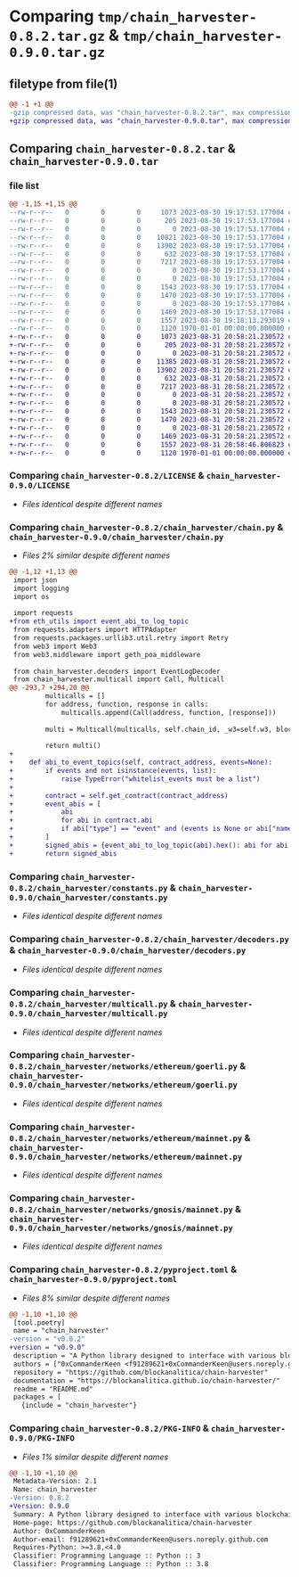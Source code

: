 # Comparing `tmp/chain_harvester-0.8.2.tar.gz` & `tmp/chain_harvester-0.9.0.tar.gz`

## filetype from file(1)

```diff
@@ -1 +1 @@
-gzip compressed data, was "chain_harvester-0.8.2.tar", max compression
+gzip compressed data, was "chain_harvester-0.9.0.tar", max compression
```

## Comparing `chain_harvester-0.8.2.tar` & `chain_harvester-0.9.0.tar`

### file list

```diff
@@ -1,15 +1,15 @@
--rw-r--r--   0        0        0     1073 2023-08-30 19:17:53.177004 chain_harvester-0.8.2/LICENSE
--rw-r--r--   0        0        0      205 2023-08-30 19:17:53.177004 chain_harvester-0.8.2/README.md
--rw-r--r--   0        0        0        0 2023-08-30 19:17:53.177004 chain_harvester-0.8.2/chain_harvester/__init__.py
--rw-r--r--   0        0        0    10821 2023-08-30 19:17:53.177004 chain_harvester-0.8.2/chain_harvester/chain.py
--rw-r--r--   0        0        0    13902 2023-08-30 19:17:53.177004 chain_harvester-0.8.2/chain_harvester/constants.py
--rw-r--r--   0        0        0      632 2023-08-30 19:17:53.177004 chain_harvester-0.8.2/chain_harvester/decoders.py
--rw-r--r--   0        0        0     7217 2023-08-30 19:17:53.177004 chain_harvester-0.8.2/chain_harvester/multicall.py
--rw-r--r--   0        0        0        0 2023-08-30 19:17:53.177004 chain_harvester-0.8.2/chain_harvester/networks/__init__.py
--rw-r--r--   0        0        0        0 2023-08-30 19:17:53.177004 chain_harvester-0.8.2/chain_harvester/networks/ethereum/__init__.py
--rw-r--r--   0        0        0     1543 2023-08-30 19:17:53.177004 chain_harvester-0.8.2/chain_harvester/networks/ethereum/goerli.py
--rw-r--r--   0        0        0     1470 2023-08-30 19:17:53.177004 chain_harvester-0.8.2/chain_harvester/networks/ethereum/mainnet.py
--rw-r--r--   0        0        0        0 2023-08-30 19:17:53.177004 chain_harvester-0.8.2/chain_harvester/networks/gnosis/__init__.py
--rw-r--r--   0        0        0     1469 2023-08-30 19:17:53.177004 chain_harvester-0.8.2/chain_harvester/networks/gnosis/mainnet.py
--rw-r--r--   0        0        0     1557 2023-08-30 19:18:13.293019 chain_harvester-0.8.2/pyproject.toml
--rw-r--r--   0        0        0     1120 1970-01-01 00:00:00.000000 chain_harvester-0.8.2/PKG-INFO
+-rw-r--r--   0        0        0     1073 2023-08-31 20:58:21.230572 chain_harvester-0.9.0/LICENSE
+-rw-r--r--   0        0        0      205 2023-08-31 20:58:21.230572 chain_harvester-0.9.0/README.md
+-rw-r--r--   0        0        0        0 2023-08-31 20:58:21.230572 chain_harvester-0.9.0/chain_harvester/__init__.py
+-rw-r--r--   0        0        0    11385 2023-08-31 20:58:21.230572 chain_harvester-0.9.0/chain_harvester/chain.py
+-rw-r--r--   0        0        0    13902 2023-08-31 20:58:21.230572 chain_harvester-0.9.0/chain_harvester/constants.py
+-rw-r--r--   0        0        0      632 2023-08-31 20:58:21.230572 chain_harvester-0.9.0/chain_harvester/decoders.py
+-rw-r--r--   0        0        0     7217 2023-08-31 20:58:21.230572 chain_harvester-0.9.0/chain_harvester/multicall.py
+-rw-r--r--   0        0        0        0 2023-08-31 20:58:21.230572 chain_harvester-0.9.0/chain_harvester/networks/__init__.py
+-rw-r--r--   0        0        0        0 2023-08-31 20:58:21.230572 chain_harvester-0.9.0/chain_harvester/networks/ethereum/__init__.py
+-rw-r--r--   0        0        0     1543 2023-08-31 20:58:21.230572 chain_harvester-0.9.0/chain_harvester/networks/ethereum/goerli.py
+-rw-r--r--   0        0        0     1470 2023-08-31 20:58:21.230572 chain_harvester-0.9.0/chain_harvester/networks/ethereum/mainnet.py
+-rw-r--r--   0        0        0        0 2023-08-31 20:58:21.230572 chain_harvester-0.9.0/chain_harvester/networks/gnosis/__init__.py
+-rw-r--r--   0        0        0     1469 2023-08-31 20:58:21.230572 chain_harvester-0.9.0/chain_harvester/networks/gnosis/mainnet.py
+-rw-r--r--   0        0        0     1557 2023-08-31 20:58:46.806823 chain_harvester-0.9.0/pyproject.toml
+-rw-r--r--   0        0        0     1120 1970-01-01 00:00:00.000000 chain_harvester-0.9.0/PKG-INFO
```

### Comparing `chain_harvester-0.8.2/LICENSE` & `chain_harvester-0.9.0/LICENSE`

 * *Files identical despite different names*

### Comparing `chain_harvester-0.8.2/chain_harvester/chain.py` & `chain_harvester-0.9.0/chain_harvester/chain.py`

 * *Files 2% similar despite different names*

```diff
@@ -1,12 +1,13 @@
 import json
 import logging
 import os
 
 import requests
+from eth_utils import event_abi_to_log_topic
 from requests.adapters import HTTPAdapter
 from requests.packages.urllib3.util.retry import Retry
 from web3 import Web3
 from web3.middleware import geth_poa_middleware
 
 from chain_harvester.decoders import EventLogDecoder
 from chain_harvester.multicall import Call, Multicall
@@ -293,7 +294,20 @@
         multicalls = []
         for address, function, response in calls:
             multicalls.append(Call(address, function, [response]))
 
         multi = Multicall(multicalls, self.chain_id, _w3=self.w3, block_identifier=block_identifier)
 
         return multi()
+
+    def abi_to_event_topics(self, contract_address, events=None):
+        if events and not isinstance(events, list):
+            raise TypeError("whitelist_events must be a list")
+
+        contract = self.get_contract(contract_address)
+        event_abis = [
+            abi
+            for abi in contract.abi
+            if abi["type"] == "event" and (events is None or abi["name"] in events)
+        ]
+        signed_abis = {event_abi_to_log_topic(abi).hex(): abi for abi in event_abis}
+        return signed_abis
```

### Comparing `chain_harvester-0.8.2/chain_harvester/constants.py` & `chain_harvester-0.9.0/chain_harvester/constants.py`

 * *Files identical despite different names*

### Comparing `chain_harvester-0.8.2/chain_harvester/decoders.py` & `chain_harvester-0.9.0/chain_harvester/decoders.py`

 * *Files identical despite different names*

### Comparing `chain_harvester-0.8.2/chain_harvester/multicall.py` & `chain_harvester-0.9.0/chain_harvester/multicall.py`

 * *Files identical despite different names*

### Comparing `chain_harvester-0.8.2/chain_harvester/networks/ethereum/goerli.py` & `chain_harvester-0.9.0/chain_harvester/networks/ethereum/goerli.py`

 * *Files identical despite different names*

### Comparing `chain_harvester-0.8.2/chain_harvester/networks/ethereum/mainnet.py` & `chain_harvester-0.9.0/chain_harvester/networks/ethereum/mainnet.py`

 * *Files identical despite different names*

### Comparing `chain_harvester-0.8.2/chain_harvester/networks/gnosis/mainnet.py` & `chain_harvester-0.9.0/chain_harvester/networks/gnosis/mainnet.py`

 * *Files identical despite different names*

### Comparing `chain_harvester-0.8.2/pyproject.toml` & `chain_harvester-0.9.0/pyproject.toml`

 * *Files 8% similar despite different names*

```diff
@@ -1,10 +1,10 @@
 [tool.poetry]
 name = "chain_harvester"
-version = "v0.8.2"
+version = "v0.9.0"
 description = "A Python library designed to interface with various blockchain networks, enabling the retrieval of data."
 authors = ["0xCommanderKeen <f91289621+0xCommanderKeen@users.noreply.github.com>"]
 repository = "https://github.com/blockanalitica/chain-harvester"
 documentation = "https://blockanalitica.github.io/chain-harvester/"
 readme = "README.md"
 packages = [
   {include = "chain_harvester"}
```

### Comparing `chain_harvester-0.8.2/PKG-INFO` & `chain_harvester-0.9.0/PKG-INFO`

 * *Files 1% similar despite different names*

```diff
@@ -1,10 +1,10 @@
 Metadata-Version: 2.1
 Name: chain_harvester
-Version: 0.8.2
+Version: 0.9.0
 Summary: A Python library designed to interface with various blockchain networks, enabling the retrieval of data.
 Home-page: https://github.com/blockanalitica/chain-harvester
 Author: 0xCommanderKeen
 Author-email: f91289621+0xCommanderKeen@users.noreply.github.com
 Requires-Python: >=3.8,<4.0
 Classifier: Programming Language :: Python :: 3
 Classifier: Programming Language :: Python :: 3.8
```


